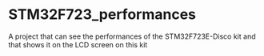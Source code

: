 # STM32F723_performances
A project that can see the performances of the STM32F723E-Disco kit and that shows it on the LCD screen on this kit
